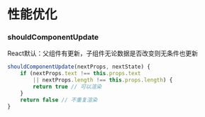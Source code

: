 # 性能优化

### shouldComponentUpdate

React默认：父组件有更新，子组件无论数据是否改变则无条件也更新

```js
shouldComponentUpdate(nextProps, nextState) {
    if (nextProps.text !== this.props.text
        || nextProps.length !== this.props.length) {
        return true // 可以渲染
    }
    return false // 不重复渲染
}
```
